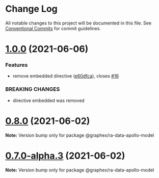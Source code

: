 # Change Log

All notable changes to this project will be documented in this file.
See [Conventional Commits](https://conventionalcommits.org) for commit guidelines.

# [1.0.0](https://github.com/apollo-model/apollo-model/compare/v0.8.0...v1.0.0) (2021-06-06)


### Features

* remove embedded directive ([e60dfca](https://github.com/apollo-model/apollo-model/commit/e60dfca)), closes [#16](https://github.com/apollo-model/apollo-model/issues/16)


### BREAKING CHANGES

* directive embedded was removed





# [0.8.0](https://github.com/apollo-model/apollo-model/compare/v0.7.0...v0.8.0) (2021-06-02)

**Note:** Version bump only for package @graphex/ra-data-apollo-model





# [0.7.0-alpha.3](https://github.com/apollo-model/apollo-model/compare/v0.7.0-alpha.2...v0.7.0-alpha.3) (2021-06-02)

**Note:** Version bump only for package @graphex/ra-data-apollo-model
